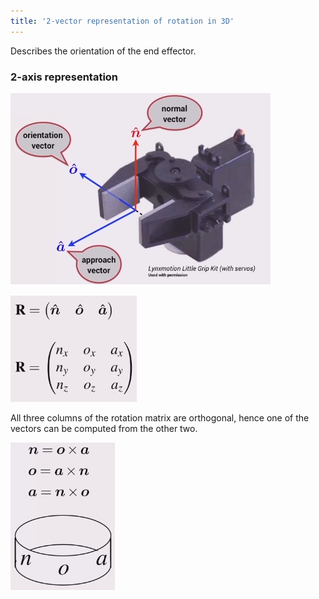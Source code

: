 ```yaml
---
title: '2-vector representation of rotation in 3D'
---
```


Describes the orientation of the end effector.

### 2-axis representation

![](images/3d-geometry-11-end-effector.PNG)

![](images/3d-geometry-11-matrix.PNG)

All three columns of the rotation matrix are orthogonal, hence one of the vectors can be computed from the other two.

![](images/3d-geometry-11-calc.PNG)

